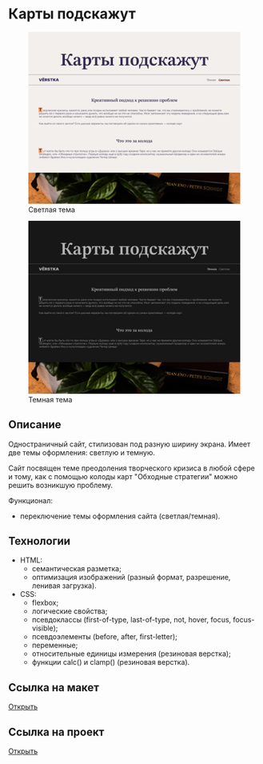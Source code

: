 <h1>Карты подскажут</h1>

<figure>
  <img src="./images/project-light.png">
  <figcaption>Светлая тема</figcaption>
</figure>

<figure>
  <img src="./images/project-dark.png">
  <figcaption>Темная тема</figcaption>
</figure>

<h2>Описание</h2>
<p>Одностраничный сайт, стилизован под разную ширину экрана. Имеет две темы оформления: светлую и темную.</p>
<p>Сайт посвящен теме преодоления творческого кризиса в любой сфере и тому, как с помощью колоды карт "Обходные стратегии" можно решить возникшую проблему.</p>
<p>Функционал:</p>
<ul>
  <li>переключение темы оформления сайта (светлая/темная).</li>
</ul>

<h2>Технологии</h2>
<ul>
  <li>HTML:
    <ul>
      <li>семантическая разметка;</li>
      <li>оптимизация изображений (разный формат, разрешение, ленивая загрузка).</li>
    </ul>
  </li>
  <li>CSS:
    <ul>
      <li>flexbox;</li>
      <li>логические свойства;</li>
      <li>псевдоклассы (first-of-type, last-of-type, not, hover, focus, focus-visible);</li>
      <li>псевдоэлементы (before, after, first-letter);</li>
      <li>переменные;</li>
      <li>относительные единицы измерения (резиновая верстка);</li>
      <li>функции calc() и clamp() (резиновая верстка).</li>
    </ul>
  </li>
</ul>

<h2>Ссылка на макет</h2>
<a href="https://www.figma.com/file/jhUMx3MqqQGIWhfjg0xNvO/%235-Карты-подскажут-(Copy)?node-id=411%3A101&mode=dev">Открыть</a>

<h2>Ссылка на проект</h2>
<a href="https://juliadik.github.io/karty-podskazhut/index.html">Открыть</a>